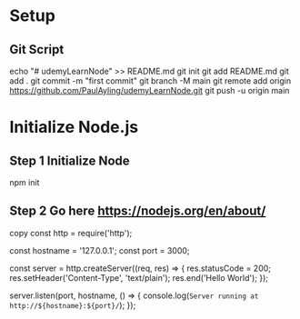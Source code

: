 # Setup

## Git Script
echo "# udemyLearnNode" >> README.md
git init
git add README.md
git add .
git commit -m "first commit"
git branch -M main
git remote add origin https://github.com/PaulAyling/udemyLearnNode.git
git push -u origin main

# Initialize Node.js
## Step 1 Initialize Node
npm init

## Step 2 Go here https://nodejs.org/en/about/
copy 
  const http = require('http');

  const hostname = '127.0.0.1';
  const port = 3000;

  const server = http.createServer((req, res) => {
    res.statusCode = 200;
    res.setHeader('Content-Type', 'text/plain');
    res.end('Hello World');
  });

  server.listen(port, hostname, () => {
    console.log(`Server running at http://${hostname}:${port}/`);
  });